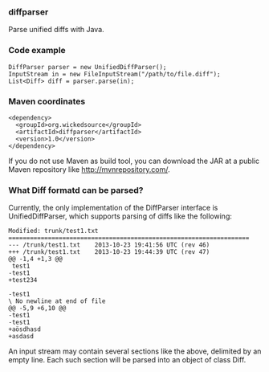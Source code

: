 ### diffparser

Parse unified diffs with Java.

### Code example
```
DiffParser parser = new UnifiedDiffParser();
InputStream in = new FileInputStream("/path/to/file.diff");
List<Diff> diff = parser.parse(in);
```

### Maven coordinates
```
<dependency>
  <groupId>org.wickedsource</groupId>
  <artifactId>diffparser</artifactId>
  <version>1.0</version>
</dependency>
```
If you do not use Maven as build tool, you can download the JAR at a public Maven repository like http://mvnrepository.com/.

### What Diff formatd can be parsed?
Currently, the only implementation of the DiffParser interface is UnifiedDiffParser, which supports parsing of diffs like the following:
```
Modified: trunk/test1.txt
===================================================================
--- /trunk/test1.txt	2013-10-23 19:41:56 UTC (rev 46)
+++ /trunk/test1.txt	2013-10-23 19:44:39 UTC (rev 47)
@@ -1,4 +1,3 @@
 test1
-test1
+test234

-test1
\ No newline at end of file
@@ -5,9 +6,10 @@
-test1
-test1
+aösdhasd
+asdasd
```

An input stream may contain several sections like the above, delimited by an empty line. Each such section will be parsed into an object
of class Diff.